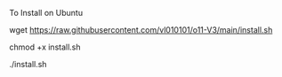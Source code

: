 To Install on Ubuntu

wget https://raw.githubusercontent.com/vl010101/o11-V3/main/install.sh

chmod +x install.sh

./install.sh
